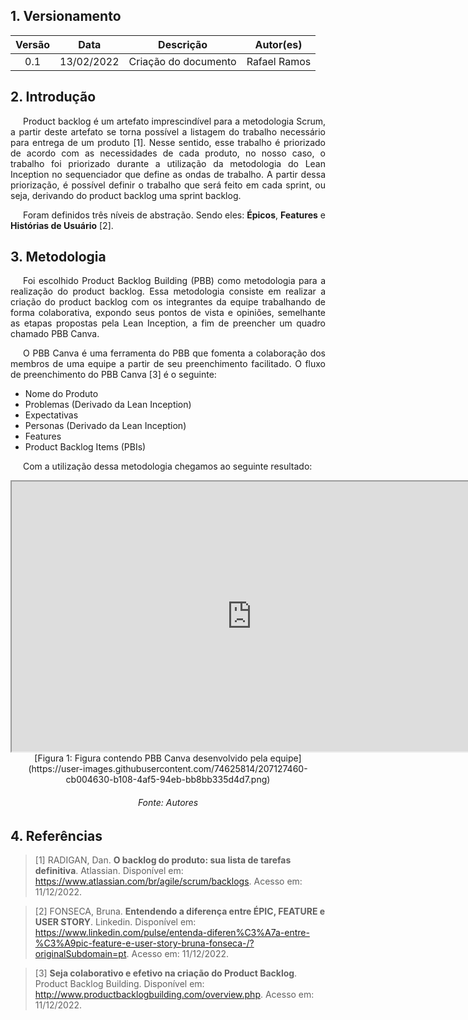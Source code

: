 ## 1. Versionamento

| Versão |    Data    |                 Descrição                  |    Autor(es)    |
| :----: | :--------: | :----------------------------------------: | :-------------: |
|  0.1  | 13/02/2022  |        Criação do documento                | Rafael Ramos    |

## 2. Introdução

<p style="text-align: justify; text-indent: 20px">Product backlog é um artefato imprescindível para a metodologia Scrum, a partir deste artefato se torna possível a listagem do trabalho necessário para entrega de um produto [1]. Nesse sentido, esse trabalho é priorizado de acordo com as necessidades de cada produto, no nosso caso, o trabalho foi priorizado durante a utilização da metodologia do Lean Inception no sequenciador que define as ondas de trabalho. A partir dessa priorização, é possível definir o trabalho que será feito em cada sprint, ou seja, derivando do product backlog uma sprint backlog.</p>

<p style="text-align: justify; text-indent: 20px">Foram definidos três níveis de abstração. Sendo eles: <b>Épicos</b>, <b>Features</b> e <b>Histórias de Usuário</b> [2].
</p>

## 3. Metodologia

<p style="text-align: justify; text-indent: 20px">Foi escolhido Product Backlog Building (PBB) como metodologia para a realização do product backlog. Essa metodologia consiste em realizar a criação do product backlog com os integrantes da equipe trabalhando de forma colaborativa, expondo seus pontos de vista e opiniões, semelhante as etapas propostas pela Lean Inception, a fim de preencher um quadro chamado PBB Canva.</p>

<p style="text-align: justify; text-indent: 20px">O PBB Canva é uma ferramenta do PBB que fomenta a colaboração dos membros de uma equipe a partir de seu preenchimento facilitado. O fluxo de preenchimento do PBB Canva [3] é o seguinte:</p>

- Nome do Produto
- Problemas (Derivado da Lean Inception)
- Expectativas
- Personas (Derivado da Lean Inception)
- Features
- Product Backlog Items (PBIs)

<p style="text-align: justify; text-indent: 20px">Com a utilização dessa metodologia chegamos ao seguinte resultado:</p>

<iframe width="768" height="432" src="https://miro.com/app/embed/uXjVP-iL2c0=/?pres=1&frameId=3458764539866972096&embedId=968881020243" frameborder="1" scrolling="yes" allowfullscreen></iframe>
<center>[Figura 1: Figura contendo PBB Canva desenvolvido pela equipe](https://user-images.githubusercontent.com/74625814/207127460-cb004630-b108-4af5-94eb-bb8bb335d4d7.png)
</center>
<h6 align="center">Fonte: Autores</h6>

## 4. Referências

> [1] RADIGAN, Dan. **O backlog do produto: sua lista de tarefas definitiva**. Atlassian. Disponível em: <a href="https://www.atlassian.com/br/agile/scrum/backlogs" target="_blanck">https://www.atlassian.com/br/agile/scrum/backlogs</a>. Acesso em: 11/12/2022.

> [2] FONSECA, Bruna. **Entendendo a diferença entre ÉPIC, FEATURE e USER STORY**. Linkedin. Disponível em: <a href="https://www.linkedin.com/pulse/entenda-diferen%C3%A7a-entre-%C3%A9pic-feature-e-user-story-bruna-fonseca-/?originalSubdomain=pt" target="_blanck">https://www.linkedin.com/pulse/entenda-diferen%C3%A7a-entre-%C3%A9pic-feature-e-user-story-bruna-fonseca-/?originalSubdomain=pt</a>. Acesso em: 11/12/2022.

> [3] **Seja colaborativo e efetivo na criação do Product Backlog**. Product Backlog Building. Disponível em: <a href="http://www.productbacklogbuilding.com/overview.php" target="_blanck">http://www.productbacklogbuilding.com/overview.php</a>. Acesso em: 11/12/2022.